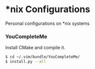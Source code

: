 *nix Configurations
===================

Personal configurations on *nix systems

### YouCompleteMe

Install CMake and compile it.

```bash
$ cd ~/.vim/bundle/YouCompleteMe/
$ install.py --all
```
